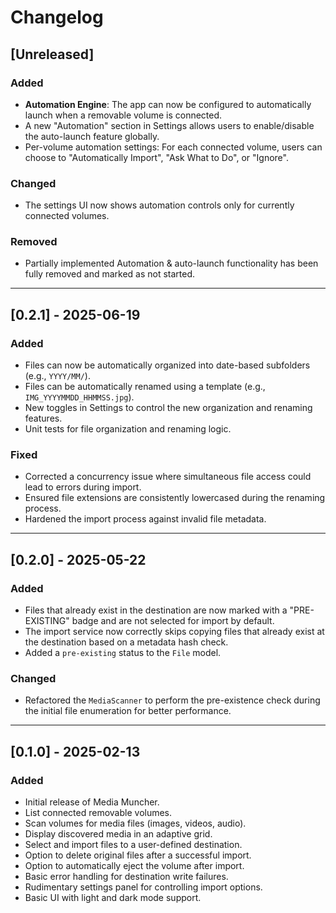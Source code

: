 # Changelog

## [Unreleased]

### Added
- **Automation Engine**: The app can now be configured to automatically launch when a removable volume is connected.
- A new "Automation" section in Settings allows users to enable/disable the auto-launch feature globally.
- Per-volume automation settings: For each connected volume, users can choose to "Automatically Import", "Ask What to Do", or "Ignore".

### Changed
- The settings UI now shows automation controls only for currently connected volumes.

### Removed
- Partially implemented Automation & auto-launch functionality has been fully removed and marked as not started.

---

## [0.2.1] - 2025-06-19

### Added
- Files can now be automatically organized into date-based subfolders (e.g., `YYYY/MM/`).
- Files can be automatically renamed using a template (e.g., `IMG_YYYYMMDD_HHMMSS.jpg`).
- New toggles in Settings to control the new organization and renaming features.
- Unit tests for file organization and renaming logic.

### Fixed
- Corrected a concurrency issue where simultaneous file access could lead to errors during import.
- Ensured file extensions are consistently lowercased during the renaming process.
- Hardened the import process against invalid file metadata.

---

## [0.2.0] - 2025-05-22

### Added
- Files that already exist in the destination are now marked with a "PRE-EXISTING" badge and are not selected for import by default.
- The import service now correctly skips copying files that already exist at the destination based on a metadata hash check.
- Added a `pre-existing` status to the `File` model.

### Changed
- Refactored the `MediaScanner` to perform the pre-existence check during the initial file enumeration for better performance.

---

## [0.1.0] - 2025-02-13

### Added
- Initial release of Media Muncher.
- List connected removable volumes.
- Scan volumes for media files (images, videos, audio).
- Display discovered media in an adaptive grid.
- Select and import files to a user-defined destination.
- Option to delete original files after a successful import.
- Option to automatically eject the volume after import.
- Basic error handling for destination write failures.
- Rudimentary settings panel for controlling import options.
- Basic UI with light and dark mode support. 